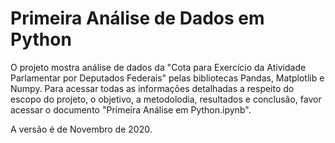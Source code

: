 # Primeira Análise de Dados em Python

O projeto mostra análise de dados da "Cota para Exercício da Atividade Parlamentar por Deputados Federais" pelas bibliotecas Pandas, Matplotlib e Numpy. 
Para acessar todas as informações detalhadas a respeito do escopo do projeto, o objetivo, a metodolodia, resultados e conclusão, favor acessar o documento "Primeira Análise em Python.ipynb".

A versão é de Novembro de 2020.
